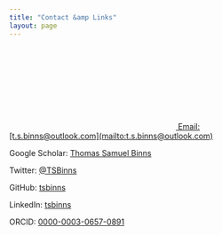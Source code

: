 ```yaml
---
title: "Contact &amp Links"
layout: page
---
```


<a href="tsbinns.com">
    <svg aria-label="Email" class="icon"><use xlink:href="{{ "/assets/fontawesome/icons.svg" }}#{{ envelope }}"></use></svg> Email: [t.s.binns@outlook.com](mailto:t.s.binns@outlook.com)
</a>

<i class="fab fa-google"></i> Google Scholar: [Thomas Samuel Binns](https://scholar.google.co.uk/citations?user=S8yDxUEAAAAJ)

<i class="fab fa-twitter"></i> Twitter: [@TSBinns](https://twitter.com/TSBinns)

<i class="fab fa-github"></i> GitHub: [tsbinns](https://github.com/tsbinns)

<i class="fab fa-linkedin"></i> LinkedIn: [tsbinns](https://www.linkedin.com/in/tsbinns/)

<i class="fab fa-orcid"></i> ORCID: [0000-0003-0657-0891](https://orcid.org/0000-0003-0657-0891)
